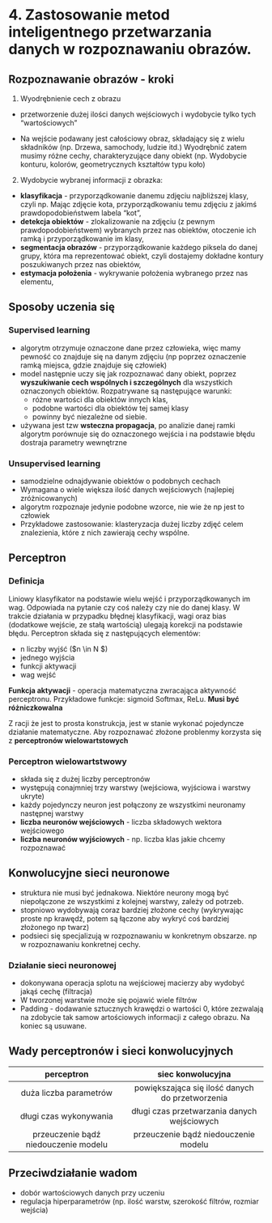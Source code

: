 # 4. Zastosowanie metod inteligentnego przetwarzania danych w rozpoznawaniu obrazów.

## Rozpoznawanie obrazów - kroki

1. Wyodrębnienie cech z obrazu
 -  przetworzenie dużej ilości danych wejściowych i wydobycie tylko
tych “wartościowych”
 
 -  Na wejście podawany jest całościowy obraz, składający się z wielu składników (np.
    Drzewa, samochody, ludzie itd.) Wyodrębnić zatem musimy różne cechy,
    charakteryzujące dany obiekt (np. Wydobycie konturu, kolorów, geometrycznych
    kształtów typu koło)
2. Wydobycie wybranej informacji z obrazka: 
-  **klasyfikacja** - przyporządkowanie danemu zdjęciu najbliższej klasy, czyli np. Mając zdjęcie kota, przyporządkowaniu temu zdjęciu z jakimś prawdopodobieństwem labela “kot”,
- **detekcja obiektów** - zlokalizowanie na zdjęciu (z pewnym prawdopodobieństwem) wybranych przez nas obiektów, otoczenie ich ramką i przyporządkowanie im klasy,
- **segmentacja obrazów** - przyporządkowanie każdego piksela do danej grupy, która ma reprezentować obiekt, czyli dostajemy dokładne kontury poszukiwanych przez nas obiektów,
- **estymacja położenia** - wykrywanie położenia wybranego przez nas elementu, 

## Sposoby uczenia się 

### Supervised learning 
- algorytm otrzymuje oznaczone dane przez człowieka, więc mamy pewność co znajduje się na danym zdjęciu (np poprzez oznaczenie ramką miejsca, gdzie znajduje się człowiek)
- model następnie uczy się jak rozpoznawać dany obiekt, poprzez **wyszukiwanie cech wspólnych i szczególnych** dla wszystkich oznaczonych obiektów. Rozpatrywane są następujące warunki: 
    - różne wartości dla obiektów innych klas, 
    - podobne wartości dla obiektów tej samej klasy
    - powinny być niezależne od siebie.  
- używana jest tzw **wsteczna propagacja**, po analizie danej ramki algorytm porównuje się do oznaczonego wejścia i na podstawie błędu dostraja parametry wewnętrzne

### Unsupervised learning
- samodzielne odnajdywanie obiektów o podobnych cechach
- Wymagana o wiele większa ilość danych wejściowych (najlepiej zróżnicowanych)
- algorytm rozpoznaje jedynie podobne wzorce, nie wie że np jest to człowiek
- Przykładowe zastosowanie: klasteryzacja dużej liczby zdjęć celem znalezienia, które z nich zawierają cechy wspólne.


## Perceptron 

### Definicja
Liniowy klasyfikator na podstawie wielu wejść i przyporządkowanych im wag. Odpowiada na pytanie czy coś należy czy nie do danej klasy. W trakcie działania w przypadku błędnej klasyfikacji, wagi oraz bias (dodatkowe wejście, ze stałą wartością) ulegają korekcji na podstawie błędu.  Perceptron składa się z następujących elementów:
- n liczby wyjść ($n \in N $)
- jednego wyjścia
- funkcji aktywacji
- wag wejść 

**Funkcja aktywacji** - operacja matematyczna zwracająca aktywność perceptronu. Przykładowe funkcje: sigmoid Softmax, ReLu. **Musi być różniczkowalna**

Z racji że jest to prosta konstrukcja, jest w stanie wykonać pojedyncze działanie matematyczne. Aby rozpoznawać złożone problenmy korzysta się z **perceptronów wielowartstowych**



### Perceptron wielowartstwowy
- składa się z dużej liczby perceptronów
- występują conajmniej trzy warstwy (wejściowa, wyjściowa i warstwy ukryte)
- każdy pojedynczy neuron jest połączony ze wszystkimi neuronamy następnej warstwy
- **liczba neuronów wejściowych** - liczba składowych wektora wejściowego
- **liczba neuronów wyjściowych** - np. liczba klas jakie chcemy rozpoznawać 

## Konwolucyjne sieci neuronowe 
- struktura nie musi być jednakowa. Niektóre neurony mogą być niepołączone ze wszystkimi z kolejnej warstwy, zależy od potrzeb.
- stopniowo wydobywają coraz bardziej złożone cechy (wykrywając proste np krawędź, potem są łączone aby wykryć coś bardziej złożonego np twarz)
- podsieci się specjalizują w rozpoznawaniu w konkretnym obszarze. np w rozpoznawaniu konkretnej cechy.

### Działanie sieci neuronowej
- dokonywana operacja splotu na wejściowej macierzy aby wydobyć jakąś cechę (filtracja)
- W tworzonej warstwie może się pojawić wiele filtrów
- Padding  - dodawanie sztucznych krawędzi o wartości 0, które zezwalają na zdobycie tak samow artościowych informacji z całego obrazu. Na koniec są usuwane.

## Wady perceptronów i sieci konwolucyjnych

|perceptron| siec konwolucyjna|
|:---:|:---:|
|duża liczba parametrów | powiększająca się ilość danych do przetworzenia|
|długi czas wykonywania| długi czas przetwarzania danych wejściowych |
|przeuczenie bądź niedouczenie modelu|przeuczenie bądź niedouczenie modelu|

## Przeciwdziałanie wadom
- dobór wartościowych danych przy uczeniu
- regulacja hiperparametrów (np. ilość warstw, szerokość filtrów, rozmiar wejścia)
